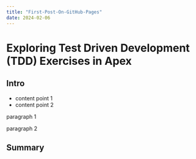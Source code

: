 ```yaml
---
title: "First-Post-On-GitHub-Pages"
date: 2024-02-06
---
```


# Exploring Test Driven Development (TDD) Exercises in Apex
## Intro
- content point 1
- content point 2

paragraph 1

paragraph 2
## Summary